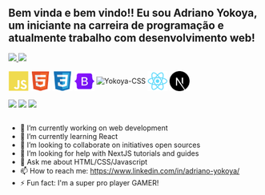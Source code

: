 ## Bem vinda e bem vindo!! Eu sou Adriano Yokoya, um iniciante na carreira de programação e atualmente trabalho com desenvolvimento web!

<div>
  <a href="https://github.com/yokoya-adriano">
    <img height="180em" src="https://github-readme-stats.vercel.app/api?username=yokoya-adriano&show_icons=true&theme=gotham&include_all_commits=true"/>
    <img height="180em" src="https://github-readme-stats.vercel.app/api/top-langs/?username=yokoya-adriano&layout=compact&langs_count=7&theme=gotham"/>
  </a>
</div>
  
<div style="display: inline_block">
  <br>
  <img align="center" alt="Yokoya-Js" height="40" width="40" src="https://raw.githubusercontent.com/devicons/devicon/master/icons/javascript/javascript-plain.svg">
  <img align="center" alt="Yokoya-HTML" height="40" width="40" src="https://raw.githubusercontent.com/devicons/devicon/master/icons/html5/html5-original.svg">
  <img align="center" alt="Yokoya-CSS" height="40" width="40" src="https://raw.githubusercontent.com/devicons/devicon/master/icons/css3/css3-original.svg">
  <img align="center" alt="Yokoya-CSS" height="40" width="40" src="https://raw.githubusercontent.com/devicons/devicon/master/icons/bootstrap/bootstrap-original.svg">
   <img align="center" alt="Yokoya-CSS" height="40" width="40" src="[https://raw.githubusercontent.com/devicons/devicon/master/icons/tailwind/tailwindcss-plain.svg](https://raw.githubusercontent.com/devicons/devicon/master/icons/tailwindcss/tailwindcss-plain.svg)">
  <img align="center" alt="Yokoya-CSS" height="40" width="40" src="https://raw.githubusercontent.com/devicons/devicon/master/icons/react/react-original.svg">
  <img align="center" alt="Yokoya-CSS" height="40" width="40" src="https://raw.githubusercontent.com/devicons/devicon/master/icons/nextjs/nextjs-original.svg">
</div>
</br>


<div>
  <a href="https://www.instagram.com/adrianoyokoya/" target="_blank"><img src="https://img.shields.io/badge/-Instagram-%23E4405F?style=for-the-badge&logo=instagram&logoColor=white" target="_blank"></a>
  <a href = "mailto:yokoya.adriano@gmail.com"><img src="https://img.shields.io/badge/-Gmail-%23333?style=for-the-badge&logo=gmail&logoColor=white" target="_blank"></a>
  <a href="https://www.linkedin.com/in/adriano-yokoya/" target="_blank"><img src="https://img.shields.io/badge/-LinkedIn-%230077B5?style=for-the-badge&logo=linkedin&logoColor=white" target="_blank"></a>
</div>

##

- 🔭 I’m currently working on web development
- 🌱 I’m currently learning React
- 👯 I’m looking to collaborate on initiatives open sources
- 🤔 I’m looking for help with NextJS tutorials and guides
- 💬 Ask me about HTML/CSS/Javascript
- 📫 How to reach me: https://www.linkedin.com/in/adriano-yokoya/
- ⚡ Fun fact: I'm a super pro player GAMER!
